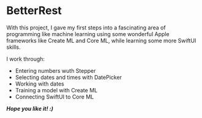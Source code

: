 # BetterRest

<p>
With this project, I gave my first steps into a fascinating area of programming like machine learning using some wonderful Apple frameworks like Create ML and Core ML, while learning some more SwiftUI skills.

I work through:
</p>

- Entering numbers wuth Stepper
- Selecting dates and times with DatePicker
- Working with dates
- Training a model with Create ML
- Connecting SwiftUI to Core ML

***Hope you like it! :)***
